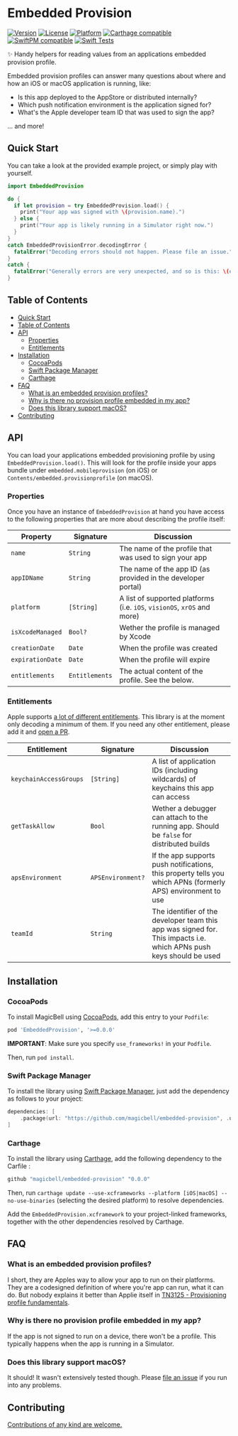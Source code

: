 # Embedded Provision

[![Version](https://img.shields.io/cocoapods/v/EmbeddedProvisioning.svg?style=flat)](http://cocoapods.org/pods/embeddedprovisioning)
[![License](https://img.shields.io/cocoapods/l/EmbeddedProvisioning.svg?style=flat)](./LICENSE)
[![Platform](https://img.shields.io/cocoapods/p/EmbeddedProvisioning.svg?style=flat)](http://cocoapods.org/pods/embeddedprovisioning)
[![Carthage compatible](https://img.shields.io/badge/Carthage-compatible-4BC51D.svg?style=flat)](https://github.com/magicbell/embedded-provisioning?tab=readme-ov-file#carthage)
[![SwiftPM compatible](https://img.shields.io/badge/SwiftPM-compatible-brightgreen.svg)](https://github.com/magicbell/embedded-provisioning?tab=readme-ov-file#swift-package-manager)
[![Swift Tests](https://github.com/magicbell/embedded-provision/actions/workflows/spm-test.yml/badge.svg)](https://github.com/magicbell/embedded-provision/actions/workflows/spm-test.yml)

✨ Handy helpers for reading values from an applications embedded provision profile.

Embedded provision profiles can answer many questions about where and how an iOS or macOS application is running, like:
- Is this app deployed to the AppStore or distributed internally?
- Which push notification environment is the application signed for?
- What's the Apple developer team ID that was used to sign the app?

... and more!


## Quick Start

You can take a look at the provided example project, or simply play with yourself.

```swift
import EmbeddedProvision

do {
  if let provision = try EmbeddedProvision.load() {
    print("Your app was signed with \(provision.name).")
  } else {
    print("Your app is likely running in a Simulator right now.")
  }
}
catch EmbeddedProvisionError.decodingError {
  fatalError("Decoding errors should not happen. Please file an issue.")
}
catch {
  fatalError("Generally errors are very unexpected, and so is this: \(error) ")
}
```

## Table of Contents

<!-- TOC -->

- [Quick Start](#quick-start)
- [Table of Contents](#table-of-contents)
- [API](#api)
    - [Properties](#properties)
    - [Entitlements](#entitlements)
- [Installation](#installation)
    - [CocoaPods](#cocoapods)
    - [Swift Package Manager](#swift-package-manager)
    - [Carthage](#carthage)
- [FAQ](#faq)
    - [What is an embedded provision profiles?](#what-is-an-embedded-provision-profiles)
    - [Why is there no provision profile embedded in my app?](#why-is-there-no-provision-profile-embedded-in-my-app)
    - [Does this library support macOS?](#does-this-library-support-macos)
- [Contributing](#contributing)

<!-- /TOC -->

## API

You can load your applications embedded provisioning profile by using `EmbeddedProvision.load()`. This will look for the profile inside your apps bundle under `embedded.mobileprovision` (on iOS) or `Contents/embedded.provisionprofile` (on macOS).

### Properties

Once you have an instance of `EmbeddedProvision` at hand you have access to the following properties that are more about describing the profile itself:

| Property         | Signature      | Discussion                                                              |
| ---------------- | -------------- | ----------------------------------------------------------------------- |
| `name`           | `String`       | The name of the profile that was used to sign your app                  |
| `appIDName`      | `String`       | The name of the app ID (as provided in the developer portal)            |
| `platform`       | `[String]`     | A list of supported platforms (i.e. `iOS`, `visionOS`, `xrOS` and more) |
| `isXcodeManaged` | `Bool?`        | Wether the profile is managed by Xcode                                  |
| `creationDate`   | `Date`         | When the profile was created                                            |
| `expirationDate` | `Date`         | When the profile will expire                                            |
| `entitlements`   | `Entitlements` | The actual content of the profile. See the below.                       |


### Entitlements

Apple supports [a lot of different entitlements](https://developer.apple.com/documentation/bundleresources/entitlements). This library is at the moment only decoding a minimum of them. If you need any other entitlement, please add it and [open a PR](#contributing).

| Entitlement            | Signature         | Discussion                                                                                                          |
| ---------------------- | ----------------- | ------------------------------------------------------------------------------------------------------------------- |
| `keychainAccessGroups` | `[String]`        | A list of application IDs (including wildcards) of keychains this app can access                                    |
| `getTaskAllow`         | `Bool`            | Wether a debugger can attach to the running app. Should be `false` for distributed builds                           |
| `apsEnvironment`       | `APSEnvironment?` | If the app supports push notifications, this property tells you which APNs (formerly APS) environment to use        |
| `teamId`               | `String`          | The identifier of the developer team this app was signed for. This impacts i.e. which APNs push keys should be used |


## Installation

### CocoaPods

To install MagicBell using [CocoaPods](https://cocoapods.org), add this entry to your `Podfile`:

```ruby
pod 'EmbeddedProvision', '>=0.0.0'
```

**IMPORTANT**: Make sure you specify `use_frameworks!` in your `Podfile`.

Then, run `pod install`.

### Swift Package Manager

To install the library using [Swift Package Manager](https://www.swift.org/package-manager/), just add the dependency as follows to your project:

```swift
dependencies: [
    .package(url: "https://github.com/magicbell/embedded-provision", .upToNextMajor(from: "0.0.0"))
]
```

### Carthage

To install the library using [Carthage](https://github.com/Carthage/Carthage), add the following dependency to the Carfile :

```ruby
github "magicbell/embedded-provision" "0.0.0"
```

Then, run `carthage update --use-xcframeworks --platform [iOS|macOS] --no-use-binaries` (selecting the desired platform) to resolve dependencies.

Add the `EmbeddedProvision.xcframework` to your project-linked frameworks, together with the other dependencies resolved by Carthage.

## FAQ

### What is an embedded provision profiles?

I short, they are Apples way to allow your app to run on their platforms. They are a codesigned definition of where you're app can run, what it can do. But nobody explains it better than Applie itself in 
[TN3125 - Provisioning profile fundamentals](https://developer.apple.com/documentation/technotes/tn3125-inside-code-signing-provisioning-profiles#Provisioning-profile-fundamentals).

### Why is there no provision profile embedded in my app?

If the app is not signed to run on a device, there won't be a profile. This typically happens when the app is running in a Simulator.

### Does this library support macOS?

It should! It wasn't extensively tested though. Please [file an issue](https://github.com/magicbell/embedded-provision/issues/new) if you run into any problems.

## Contributing

[Contributions of any kind are welcome.](./CONTRIBUTING.md)
